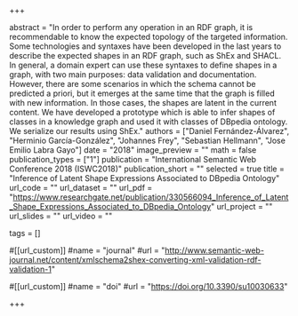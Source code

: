 +++

abstract = "In order to perform any operation in an RDF graph, it is recommendable to know the expected topology of the targeted information. Some technologies and syntaxes have been developed in the last years to describe the expected shapes in an RDF graph, such as ShEx and SHACL. In general, a domain expert can use these syntaxes to define shapes in a graph, with two main purposes: data validation and documentation. However, there are some scenarios in which the schema cannot be predicted a priori, but it emerges at the same time that the graph is filled with new information. In those cases, the shapes are latent in the current content. We have developed a prototype which is able to infer shapes of classes in a knowledge graph and used it with classes of DBpedia ontology. We serialize our results using ShEx."
authors = ["Daniel Fernández-Álvarez", "Herminio García-González", "Johannes Frey", "Sebastian Hellmann", "Jose Emilio Labra Gayo"]
date = "2018"
image_preview = ""
math = false
publication_types = ["1"]
publication = "International Semantic Web Conference 2018 (ISWC2018)"
publication_short = ""
selected = true
title = "Inference of Latent Shape Expressions Associated to DBpedia Ontology"
url_code = ""
url_dataset = ""
url_pdf = "https://www.researchgate.net/publication/330566094_Inference_of_Latent_Shape_Expressions_Associated_to_DBpedia_Ontology"
url_project = ""
url_slides = ""
url_video = ""

tags = []

#[[url_custom]]
#name = "journal"
#url = "http://www.semantic-web-journal.net/content/xmlschema2shex-converting-xml-validation-rdf-validation-1"

#[[url_custom]]
#name = "doi"
#url = "https://doi.org/10.3390/su10030633"


+++
